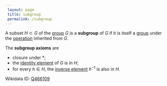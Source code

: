 ```yaml
---
 layout: page
 title: subgroup
 permalink: /subgroup
---
```

A subset $H\subset G$ of the [group](https://defsmath.github.io/DefsMath/group) $G$ is a **subgroup** of $G$ if it is itself a [group](https://defsmath.github.io/DefsMath/group) under the [operation](https://defsmath.github.io/DefsMath/binary_operation) inherited from $G$.

The **subgroup axioms** are
- closure under $*$;
- the [identity element](https://defsmath.github.io/DefsMath/identity_element) of $G$ is in $H$;
- for every $h\in H$, the [inverse element](https://defsmath.github.io/DefsMath/inverse_element) $h^{-1}$ is also in $H$. 

Wikidata ID: [Q466109](https://www.wikidata.org/wiki/Q466109)